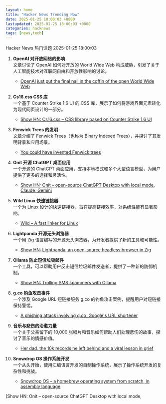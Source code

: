 ```yaml
---
layout: home
title: "Hacker News Trending Now"
date: 2025-01-25 18:00:03 +0800
lastupdated: 2025-01-25 18:00:03 +0800
categories: hacknews
tags: [news,tech]
---
```

Hacker News 热门话题 2025-01-25 18:00:03

1. **OpenAI 对开放网络的影响**  
   文章讨论了 OpenAI 如何对开放的 World Wide Web 构成威胁，引发了关于人工智能技术对互联网自由和开放性影响的讨论。  
   - [OpenAI just put the final nail in the coffin of the open World Wide Web](https://brids.bearblog.dev/openai-just-put-the-final-nail-in-the-coffin-of-the-open-world-wide-web/)

2. **Cs16.css CSS 库**  
   一个基于 Counter Strike 1.6 UI 的 CSS 库，展示了如何将游戏界面元素转化为现代网页设计的一部分。  
   - [Show HN: Cs16.css – CSS library based on Counter Strike 1.6 UI](https://cs16.samke.me)

3. **Fenwick Trees 的发明**  
   文章介绍了 Fenwick Trees（也称为 Binary Indexed Trees），并探讨了其发明背景和应用场景。  
   - [You could have invented Fenwick trees](https://www.cambridge.org/core/journals/journal-of-functional-programming/article/you-could-have-invented-fenwick-trees/B4628279D4E54229CED97249E96F721D)

4. **Onit 开源 ChatGPT 桌面应用**  
   一个开源的 ChatGPT 桌面应用，支持本地模式和多个大型语言模型，为用户提供了更多的选择和灵活性。  
   - [Show HN: Onit – open-source ChatGPT Desktop with local mode, Claude, Gemini](https://github.com/synth-inc/onit)

5. **Wild Linux 快速链接器**  
   一个为 Linux 设计的快速链接器，旨在提高链接效率，对系统性能有显著影响。  
   - [Wild – A fast linker for Linux](https://github.com/davidlattimore/wild)

6. **Lightpanda 开源无头浏览器**  
   一个用 Zig 语言编写的开源无头浏览器，为开发者提供了新的工具和可能性。  
   - [Show HN: Lightpanda, an open-source headless browser in Zig](https://github.com/lightpanda-io/browser)

7. **Ollama 防止短信垃圾邮件**  
   一个工具，可以帮助用户反击短信垃圾邮件发送者，提供了一种新的防御机制。  
   - [Show HN: Trolling SMS spammers with Ollama](https://evan.widloski.com/software/sms_llm/)

8. **g.co 钓鱼攻击事件**  
   一个涉及 Google URL 短链接服务 g.co 的钓鱼攻击案例，提醒用户对短链接保持警惕。  
   - [A phishing attack involving g.co, Google's URL shortener](https://gist.github.com/zachlatta/f86317493654b550c689dc6509973aa4)

9. **音乐与悲伤的治愈力量**  
   一个关于父亲留下的 10,000 张唱片和音乐如何帮助人们处理悲伤的故事，探讨了音乐的情感价值。  
   - [Her dad, the 10k records he left behind and a viral lesson in grief](https://www.washingtonpost.com/style/2025/01/18/vinyl-albums-grief-music-healing/)

10. **Snowdrop OS 操作系统开发**  
    一个从头开始，使用汇编语言开发的自制操作系统，展示了操作系统开发的复杂性和挑战。  
    - [Snowdrop OS – a homebrew operating system from scratch, in assembly language](http://sebastianmihai.com/snowdrop/)

[OpenAI just put the final nail in the coffin of the open World Wide Web]: https://brids.bearblog.dev/openai-just-put-the-final-nail-in-the-coffin-of-the-open-world-wide-web/
[Show HN: Cs16.css – CSS library based on Counter Strike 1.6 UI]: https://cs16.samke.me
[You could have invented Fenwick trees]: https://www.cambridge.org/core/journals/journal-of-functional-programming/article/you-could-have-invented-fenwick-trees/B4628279D4E54229CED97249E96F721D
[Show HN: Onit – open-source ChatGPT Desktop with local mode,